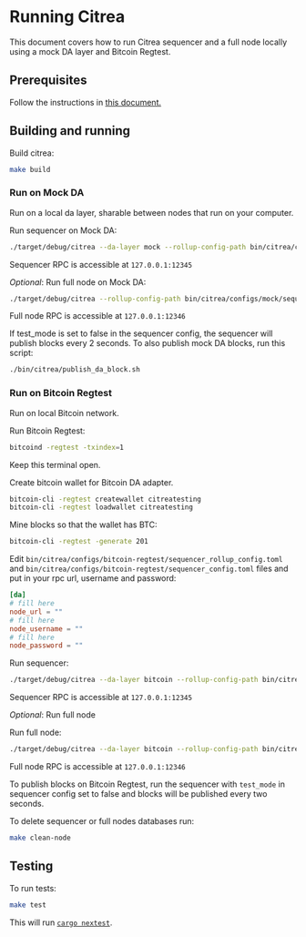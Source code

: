 # Running Citrea

This document covers how to run Citrea sequencer and a full node locally using a mock DA layer and Bitcoin Regtest.

## Prerequisites
Follow the instructions in [this document.](./dev-setup.md)

## Building and running
Build citrea:
```sh
make build
```

### Run on Mock DA
Run on a local da layer, sharable between nodes that run on your computer.

Run sequencer on Mock DA:
```sh
./target/debug/citrea --da-layer mock --rollup-config-path bin/citrea/configs/mock/sequencer_rollup_config.toml --sequencer-config-path bin/citrea/configs/mock/sequencer_config.toml --genesis-paths bin/test-data/genesis/demo-tests/mock
```

Sequencer RPC is accessible at `127.0.0.1:12345`

_Optional_: Run full node on Mock DA:
```sh
./target/debug/citrea --rollup-config-path bin/citrea/configs/mock/sequencer_rollup_config.toml --genesis-paths bin/test-data/genesis/demo-tests/mock
```

Full node RPC is accessible at `127.0.0.1:12346`

If test_mode is set to false in the sequencer config, the sequencer will publish blocks every 2 seconds. To also publish mock DA blocks, run this script:
```sh
./bin/citrea/publish_da_block.sh
```

### Run on Bitcoin Regtest

Run on local Bitcoin network.

Run Bitcoin Regtest:
```sh
bitcoind -regtest -txindex=1
```
Keep this terminal open.

Create bitcoin wallet for Bitcoin DA adapter.
```sh
bitcoin-cli -regtest createwallet citreatesting
bitcoin-cli -regtest loadwallet citreatesting
```

Mine blocks so that the wallet has BTC:
```sh
bitcoin-cli -regtest -generate 201
```

Edit `bin/citrea/configs/bitcoin-regtest/sequencer_rollup_config.toml` and `bin/citrea/configs/bitcoin-regtest/sequencer_config.toml` files and put in your rpc url, username and password:

```toml
[da]
# fill here
node_url = ""
# fill here
node_username = ""
# fill here                                       
node_password = ""
```

Run sequencer:
```sh
./target/debug/citrea --da-layer bitcoin --rollup-config-path bin/citrea/configs/bitcoin-regtest/sequencer_rollup_config.toml --sequencer-config-path bin/citrea/configs/bitcoin-regtest/sequencer_config.toml --genesis-paths bin/test-data/genesis/demo-tests/bitcoin-regtest
```

Sequencer RPC is accessible at `127.0.0.1:12345`

_Optional_: Run full node

Run full node:
```sh
./target/debug/citrea --da-layer bitcoin --rollup-config-path bin/citrea/configs/bitcoin-regtest/rollup_config.toml --genesis-paths bin/test-data/genesis/demo-tests/bitcoin-regtest
```

Full node RPC is accessible at `127.0.0.1:12346`

To publish blocks on Bitcoin Regtest, run the sequencer with `test_mode` in sequencer config set to false and blocks will be published every two seconds.


To delete sequencer or full nodes databases run:
```sh
make clean-node
```

## Testing

To run tests:
```sh
make test
```
This will run [`cargo nextest`](https://nexte.st).
